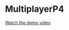 # MultiplayerP4



[Watch the demo video]([https://drive.google.com/file/d/FILE_ID/view](https://drive.google.com/file/d/1plV77tkxzQleEAZJqURrv0_5X5Q-6O4f/view?usp=sharing)](https://youtu.be/by8KGNBQgO8))
